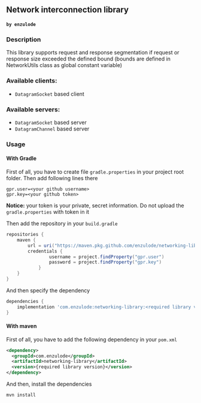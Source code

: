 ## Network interconnection library
#### ```by enzulode```

### Description
This library supports request and response segmentation if request or response size exceeded the defined 
bound (bounds are defined in NetworkUtils class as global constant variable)

### Available clients:
- ```DatagramSocket``` based client

### Available servers:
- ```DatagramSocket``` based server
- ```DatagramChannel``` based server

### Usage

#### With Gradle
First of all, you have to create file ```gradle.properties``` in your project root folder.
Then add following lines there
```properties
gpr.user=<your github username>
gpr.key=<your github token>
```

**Notice:** your token is your private, secret information. Do not upload the ```gradle.properties``` with token in it

Then add the repository in your ```build.gradle```
```groovy
repositories {
    maven {
        url = uri("https://maven.pkg.github.com/enzulode/networking-library")
        credentials {
                username = project.findProperty("gpr.user")
                password = project.findProperty("gpr.key")
            }
    }
}
```

And then specify the dependency
```groovy
dependencies {
    implementation 'com.enzulode:networking-library:<required library version>'
}
```

#### With maven
First of all, you have to add the following dependency in your ```pom.xml```
```xml
<dependency>
  <groupId>com.enzulode</groupId>
  <artifactId>networking-library</artifactId>
  <version>{required library version}</version>
</dependency>
```
And then, install the dependencies
```shell
mvn install
```

